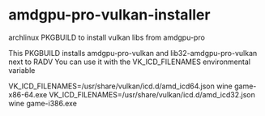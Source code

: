 # amdgpu-pro-vulkan-installer
archlinux PKGBUILD to install vulkan libs from amdgpu-pro

This PKGBUILD installs amdgpu-pro-vulkan and lib32-amdgpu-pro-vulkan next to RADV
You can use it with the VK_ICD_FILENAMES environmental variable

VK_ICD_FILENAMES=/usr/share/vulkan/icd.d/amd_icd64.json wine game-x86-64.exe 
VK_ICD_FILENAMES=/usr/share/vulkan/icd.d/amd_icd32.json wine game-i386.exe
